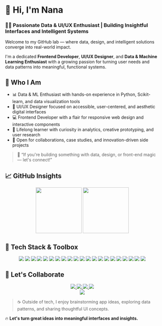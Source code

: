 # 👋 Hi, I'm Nana

### 👩‍💻 Passionate Data & UI/UX Enthusiast | Building Insightful Interfaces and Intelligent Systems

Welcome to my GitHub lab — where data, design, and intelligent solutions converge into real-world impact.

I'm a dedicated **Frontend Developer**, **UI/UX Designer**, and **Data & Machine Learning Enthusiast** with a growing passion for turning user needs and data patterns into meaningful, functional systems.

## 🧭 Who I Am

- 📊 Data & ML Enthusiast with hands-on experience in Python, Scikit-learn, and data visualization tools
- 🎨 UI/UX Designer focused on accessible, user-centered, and aesthetic digital interfaces
- 💻 Frontend Developer with a flair for responsive web design and interactive components
- 🧠 Lifelong learner with curiosity in analytics, creative prototyping, and user research
- 🤝 Open for collaborations, case studies, and innovation-driven side projects

> 💬 “If you're building something with data, design, or front-end magic — let's connect!”

<!-- ## 🌟 Featured Projects

- 🔹 **Student Performance Predictor with Naive Bayes**
  Built a classification model to predict student outcomes based on academic metrics and demographics  
  `Python • Pandas • Scikit-learn • Jupyter Notebook`

- 🔹 **LiteBite E-commerce UI for Healthy Foods**
  Designed and developed a front-end e-commerce platform for healthy food delivery  
  `Figma • HTML • CSS • JavaScript`

- 🔹 **Mental Health Chatbot Wireframe**
  Designed wireframes and journey maps for a peer-counseling chatbot application  
  `Figma • UX Research • Prototyping` -->

## 📈 GitHub Insights

<div align="center">
  <img src="https://github-readme-stats.vercel.app/api?username=dyahinkud&show_icons=true&theme=tokyonight&hide_border=true" height="150" />
  <img src="https://github-readme-stats.vercel.app/api/top-langs/?username=dyahinkud&layout=compact&theme=tokyonight&hide_border=true" height="150" />
</div>

## 🧰 Tech Stack & Toolbox

<div align="center">

<!-- Frontend -->
<img src="https://img.shields.io/badge/HTML5-E34F26?style=flat&logo=html5&logoColor=white" />
<img src="https://img.shields.io/badge/CSS3-1572B6?style=flat&logo=css3&logoColor=white" />
<img src="https://img.shields.io/badge/JavaScript-F7DF1E?style=flat&logo=javascript&logoColor=black" />
<img src="https://img.shields.io/badge/React-61DAFB?style=flat&logo=react&logoColor=black" />
<img src="https://img.shields.io/badge/Bootstrap-7952B3?style=flat&logo=bootstrap&logoColor=white" />

<!-- UI/UX -->
<img src="https://img.shields.io/badge/Figma-F24E1E?style=flat&logo=figma&logoColor=white" />
<img src="https://img.shields.io/badge/Adobe%20XD-FF61F6?style=flat&logo=adobe-xd&logoColor=white" />
<img src="https://img.shields.io/badge/User%20Research-5A67D8?style=flat&logo=researchgate&logoColor=white" />
<img src="https://img.shields.io/badge/Wireframing-4A5568?style=flat&logo=sketch&logoColor=white" />
<img src="https://img.shields.io/badge/Prototyping-319795?style=flat&logo=figshare&logoColor=white" />

<!-- Data & Analysis -->
<img src="https://img.shields.io/badge/Python-3776AB?style=flat&logo=python&logoColor=white" />
<img src="https://img.shields.io/badge/Pandas-150458?style=flat&logo=pandas&logoColor=white" />
<img src="https://img.shields.io/badge/Excel-217346?style=flat&logo=microsoft-excel&logoColor=white" />
<img src="https://img.shields.io/badge/Google%20Sheets-34A853?style=flat&logo=google-sheets&logoColor=white" />
<img src="https://img.shields.io/badge/Power%20BI-F2C811?style=flat&logo=power-bi&logoColor=black" />
<img src="https://img.shields.io/badge/SQL-4479A1?style=flat&logo=mysql&logoColor=white" />

<!-- System Analysis & Tools -->
<img src="https://img.shields.io/badge/Microsoft%20Visio-3955A3?style=flat&logo=microsoft-visio&logoColor=white" />
<img src="https://img.shields.io/badge/Draw.io-FF9900?style=flat&logo=diagrams.net&logoColor=white" />
<img src="https://img.shields.io/badge/Visual%20Paradigm-000000?style=flat&logo=data&logoColor=white" />
<img src="https://img.shields.io/badge/Notion-000000?style=flat&logo=notion&logoColor=white" />
<img src="https://img.shields.io/badge/Git-F05032?style=flat&logo=git&logoColor=white" />

</div>

## 🤝 Let's Collaborate

<div align="center">
  <a href="mailto:dyahinkud@gmail.com" target="_blank">
    <img src="https://img.shields.io/badge/Email-dyahinkud%40gmail.com-informational?style=flat&logo=gmail&logoColor=white&color=EA4335" />
  </a>
  <a href="https://www.linkedin.com/in/dyahinkud" target="_blank">
    <img src="https://img.shields.io/badge/LinkedIn-Dyah Inkud Daifatur Rahma-0A66C2?style=flat&logo=linkedin&logoColor=white" />
  </a>
  <a href="https://github.com/dyahinkud" target="_blank">
    <img src="https://img.shields.io/badge/GitHub-dyahinkud-181717?style=flat&logo=github&logoColor=white" />
  </a>
  <a href="https://drive.google.com/file/d/147ZFvx65xY7-ipnzibUbVU02NILkypxM/view?usp=sharing" target="_blank">
    <img src="https://img.shields.io/badge/CV-View%20My%20CV-blue?style=flat&logo=readme&logoColor=white" />
  </a>
</div>

<div align="center">
  <img src="https://komarev.com/ghpvc/?username=dyahinkud&label=Profile%20Views&color=blue&style=flat" />
</div>

> ☕ Outside of tech, I enjoy brainstorming app ideas, exploring data patterns, and sharing thoughtful UI concepts.

🔥 **Let's turn great ideas into meaningful interfaces and insights.**
